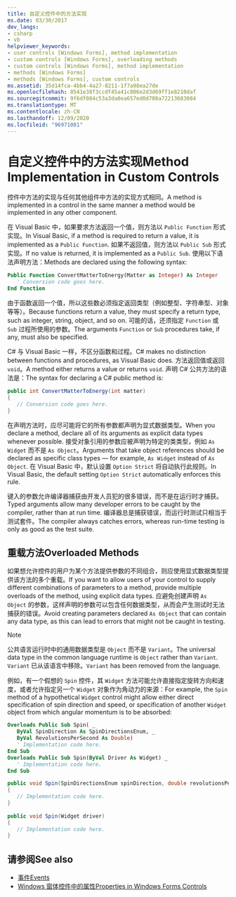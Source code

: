 ```yaml
---
title: 自定义控件中的方法实现
ms.date: 03/30/2017
dev_langs:
- csharp
- vb
helpviewer_keywords:
- user controls [Windows Forms], method implementation
- custom controls [Windows Forms], overloading methods
- custom controls [Windows Forms], method implementation
- methods [Windows Forms]
- methods [Windows Forms], custom controls
ms.assetid: 35d14fca-4bb4-4a27-8211-1f7a98ea27de
ms.openlocfilehash: 8541e38f3ccdf45a41c806e2d3d69ff1e8210daf
ms.sourcegitcommit: 9f6df084c53a3da0ea657ed0d708a72213683084
ms.translationtype: MT
ms.contentlocale: zh-CN
ms.lasthandoff: 12/09/2020
ms.locfileid: "96971081"
---
```

# <a name="method-implementation-in-custom-controls"></a><span data-ttu-id="b7157-102">自定义控件中的方法实现</span><span class="sxs-lookup"><span data-stu-id="b7157-102">Method Implementation in Custom Controls</span></span>

<span data-ttu-id="b7157-103">控件中方法的实现与任何其他组件中方法的实现方式相同。</span><span class="sxs-lookup"><span data-stu-id="b7157-103">A method is implemented in a control in the same manner a method would be implemented in any other component.</span></span>  
  
 <span data-ttu-id="b7157-104">在 Visual Basic 中，如果要求方法返回一个值，则方法以 `Public Function` 形式实现。</span><span class="sxs-lookup"><span data-stu-id="b7157-104">In Visual Basic, if a method is required to return a value, it is implemented as a `Public Function`.</span></span> <span data-ttu-id="b7157-105">如果不返回值，则方法以 `Public Sub` 形式实现。</span><span class="sxs-lookup"><span data-stu-id="b7157-105">If no value is returned, it is implemented as a `Public Sub`.</span></span> <span data-ttu-id="b7157-106">使用以下语法声明方法：</span><span class="sxs-lookup"><span data-stu-id="b7157-106">Methods are declared using the following syntax:</span></span>  
  
```vb  
Public Function ConvertMatterToEnergy(Matter as Integer) As Integer  
   ' Conversion code goes here.  
End Function  
```  
  
 <span data-ttu-id="b7157-107">由于函数返回一个值，所以这些数必须指定返回类型（例如整型、字符串型、对象等等）。</span><span class="sxs-lookup"><span data-stu-id="b7157-107">Because functions return a value, they must specify a return type, such as integer, string, object, and so on.</span></span> <span data-ttu-id="b7157-108">可能的话，还须指定 `Function` 或 `Sub` 过程所使用的参数。</span><span class="sxs-lookup"><span data-stu-id="b7157-108">The arguments `Function` or `Sub` procedures take, if any, must also be specified.</span></span>  
  
 <span data-ttu-id="b7157-109">C# 与 Visual Basic 一样，不区分函数和过程。</span><span class="sxs-lookup"><span data-stu-id="b7157-109">C# makes no distinction between functions and procedures, as Visual Basic does.</span></span> <span data-ttu-id="b7157-110">方法返回值或返回 `void`。</span><span class="sxs-lookup"><span data-stu-id="b7157-110">A method either returns a value or returns `void`.</span></span> <span data-ttu-id="b7157-111">声明 C# 公共方法的语法是：</span><span class="sxs-lookup"><span data-stu-id="b7157-111">The syntax for declaring a C# public method is:</span></span>  
  
```csharp  
public int ConvertMatterToEnergy(int matter)  
{  
   // Conversion code goes here.  
}  
```  
  
 <span data-ttu-id="b7157-112">在声明方法时，应尽可能将它的所有参数都声明为显式数据类型。</span><span class="sxs-lookup"><span data-stu-id="b7157-112">When you declare a method, declare all of its arguments as explicit data types whenever possible.</span></span> <span data-ttu-id="b7157-113">接受对象引用的参数应被声明为特定的类类型，例如 `As Widget` 而不是 `As Object`。</span><span class="sxs-lookup"><span data-stu-id="b7157-113">Arguments that take object references should be declared as specific class types — for example, `As Widget` instead of `As Object`.</span></span> <span data-ttu-id="b7157-114">在 Visual Basic 中，默认设置 `Option Strict` 将自动执行此规则。</span><span class="sxs-lookup"><span data-stu-id="b7157-114">In Visual Basic, the default setting `Option Strict` automatically enforces this rule.</span></span>  
  
 <span data-ttu-id="b7157-115">键入的参数允许编译器捕获由开发人员犯的很多错误，而不是在运行时才捕获。</span><span class="sxs-lookup"><span data-stu-id="b7157-115">Typed arguments allow many developer errors to be caught by the compiler, rather than at run time.</span></span> <span data-ttu-id="b7157-116">编译器总是捕获错误，而运行时测试只相当于测试套件。</span><span class="sxs-lookup"><span data-stu-id="b7157-116">The compiler always catches errors, whereas run-time testing is only as good as the test suite.</span></span>  
  
## <a name="overloaded-methods"></a><span data-ttu-id="b7157-117">重载方法</span><span class="sxs-lookup"><span data-stu-id="b7157-117">Overloaded Methods</span></span>  

 <span data-ttu-id="b7157-118">如果想允许控件的用户为某个方法提供参数的不同组合，则应使用显式数据类型提供该方法的多个重载。</span><span class="sxs-lookup"><span data-stu-id="b7157-118">If you want to allow users of your control to supply different combinations of parameters to a method, provide multiple overloads of the method, using explicit data types.</span></span> <span data-ttu-id="b7157-119">应避免创建声明 `As Object` 的参数，这样声明的参数可以包含任何数据类型，从而会产生测试时无法捕获的错误。</span><span class="sxs-lookup"><span data-stu-id="b7157-119">Avoid creating parameters declared `As Object` that can contain any data type, as this can lead to errors that might not be caught in testing.</span></span>  
  
> [!NOTE]
> <span data-ttu-id="b7157-120">公共语言运行时中的通用数据类型是 `Object` 而不是 `Variant`。</span><span class="sxs-lookup"><span data-stu-id="b7157-120">The universal data type in the common language runtime is `Object` rather than `Variant`.</span></span> <span data-ttu-id="b7157-121">`Variant` 已从该语言中移除。</span><span class="sxs-lookup"><span data-stu-id="b7157-121">`Variant` has been removed from the language.</span></span>  
  
 <span data-ttu-id="b7157-122">例如，有一个假想的 `Spin` 控件，其 `Widget` 方法可能允许直接指定旋转方向和速度，或者允许指定另一个 `Widget` 对象作为角动力的来源：</span><span class="sxs-lookup"><span data-stu-id="b7157-122">For example, the `Spin` method of a hypothetical `Widget` control might allow either direct specification of spin direction and speed, or specification of another `Widget` object from which angular momentum is to be absorbed:</span></span>  
  
```vb  
Overloads Public Sub Spin( _  
   ByVal SpinDirection As SpinDirectionsEnum, _  
   ByVal RevolutionsPerSecond As Double)  
   ' Implementation code here.  
End Sub  
Overloads Public Sub Spin(ByVal Driver As Widget) _  
   ' Implementation code here.  
End Sub  
```  
  
```csharp  
public void Spin(SpinDirectionsEnum spinDirection, double revolutionsPerSecond)  
{  
   // Implementation code here.  
}  
  
public void Spin(Widget driver)  
{  
   // Implementation code here.  
}  
```  
  
## <a name="see-also"></a><span data-ttu-id="b7157-123">请参阅</span><span class="sxs-lookup"><span data-stu-id="b7157-123">See also</span></span>

- [<span data-ttu-id="b7157-124">事件</span><span class="sxs-lookup"><span data-stu-id="b7157-124">Events</span></span>](/dotnet/standard/events/index)
- [<span data-ttu-id="b7157-125">Windows 窗体控件中的属性</span><span class="sxs-lookup"><span data-stu-id="b7157-125">Properties in Windows Forms Controls</span></span>](properties-in-windows-forms-controls.md)

